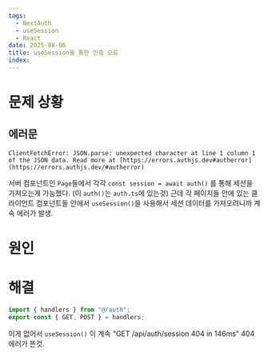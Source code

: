 ```yaml
---
tags:
  - NextAuth
  - useSession
  - React
date: 2025-08-06
title: useSession을 통한 인증 오류
index:
---
```

# 문제 상황
## 에러문
```
ClientFetchError: JSON.parse: unexpected character at line 1 column 1 of the JSON data. Read more at [https://errors.authjs.dev#autherror](https://errors.authjs.dev/#autherror)
```

서버 컴포넌트인 `Page`들에서 각각 `const session = await auth()` 를 통해 세션을 가져오는게 가능했다. (이 `auth()`는 `auth.ts`에 있는것)
근데 각 페이지들 안에 있는 클라이언트 컴포넌트들 안에서 `useSession()`을 사용해서 세션 데이터를 가져오려니까 계속 에러가 발생.

# 원인

# 해결
```ts
import { handlers } from "@/auth";
export const { GET, POST } = handlers;
```
이게 없어서 `useSession()` 이 계속 "GET /api/auth/session 404 in 146ms" 404 에러가 뜬것.

